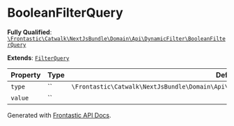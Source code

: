 #  BooleanFilterQuery

**Fully Qualified**: [`\Frontastic\Catwalk\NextJsBundle\Domain\Api\DynamicFilter\BooleanFilterQuery`](../../../../../../src/php/NextJsBundle/Domain/Api/DynamicFilter/BooleanFilterQuery.php)

**Extends**: [`FilterQuery`](FilterQuery.md)

Property|Type|Default|Required|Description
--------|----|-------|--------|-----------
`type` | `` | `\Frontastic\Catwalk\NextJsBundle\Domain\Api\DynamicFilter\FilterDefinition::TYPE_BOOLEAN` | - | 
`value` | `` |  | - | 

Generated with [Frontastic API Docs](https://github.com/FrontasticGmbH/apidocs).
